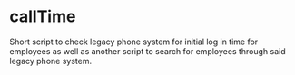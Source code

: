 # callTime
Short script to check legacy phone system for initial log in time for employees as well as another script to search for employees through said legacy phone system.
